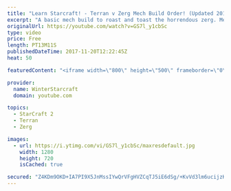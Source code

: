 ```yaml
---
title: "Learn Starcraft! - Terran v Zerg Mech Build Order! (Updated 2018)"
excerpt: "A basic mech build to roast and toast the horrendous zerg. Meant for lower level players looking for some direction! -- Watch live at https://www.twitch.tv/wintergaming"
originalUrl: https://youtube.com/watch?v=GS7l_y1cbSc
type: video
price: Free
length: PT13M11S
publishedDateTime: 2017-11-20T12:22:45Z
heat: 50

featuredContent: "<iframe width=\"800\" height=\"500\" frameborder=\"0\" src=\"https://www.youtube.com/embed/GS7l_y1cbSc\" allow=\"accelerometer; autoplay; encrypted-media; gyroscope; picture-in-picture\" allowfullscreen></iframe>"

provider:
  name: WinterStarcraft
  domain: youtube.com

topics:
  - StarCraft 2
  - Terran
  - Zerg

images:
  - url: https://i.ytimg.com/vi/GS7l_y1cbSc/maxresdefault.jpg
    width: 1280
    height: 720
    isCached: true

secured: "Z4KDm9OKD+IA7PI9X5JnMssIYwQrVFgHVZCqTJ5iE6dSg/+KvVd3lm6ucijzKlT8HtlySP/uClaltv3GeHSro7UMIAJmKqeFvFG/vjgVgF5U53hTjXanOHfIc8xBdnmkKonID3iQt4gQllkkfcz4vAvQ3+PljbLrayalWSIYJgDPA5LVTuBkbxjugchSjN4VHpV/1kSfO9obQ+K11vz+g0UsWjqNYJK0gzq8cANCrilLMWIzQhbGMnSlfJ3OT6aXcmhnGOUipjpweuDV4HZvM1BNKHiZIGuzWuE7KwmAfHjcE77K0WHgzzT+chmLVkHieygqeO4Yh+N+7VcXCjIZKLm6IiMwPLSudmhOTcjJAp0wR164vvvXmP9WSQk0/Ui1UPTfOLYstrQjfWQcrqCG0H25zx4XbCm5uXyT5qBllNQ=;AnZTcehdWt1LpmRN7nZIxA=="
---
```



